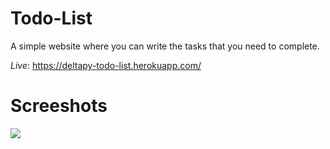 # Todo-List
A simple website where you can write the tasks that you need to complete.

*Live*: https://deltapy-todo-list.herokuapp.com/

# Screeshots

![](https://i.imgur.com/G2lFFKV.png)
